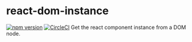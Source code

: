 # react-dom-instance
[![npm version](https://badge.fury.io/js/react-dom-instance.svg)](https://badge.fury.io/js/react-dom-instance) [![CircleCI](https://circleci.com/gh/arqex/react-dom-instance.svg?style=shield)](https://circleci.com/gh/arqex/react-dom-instance)
Get the react component instance from a DOM node.

